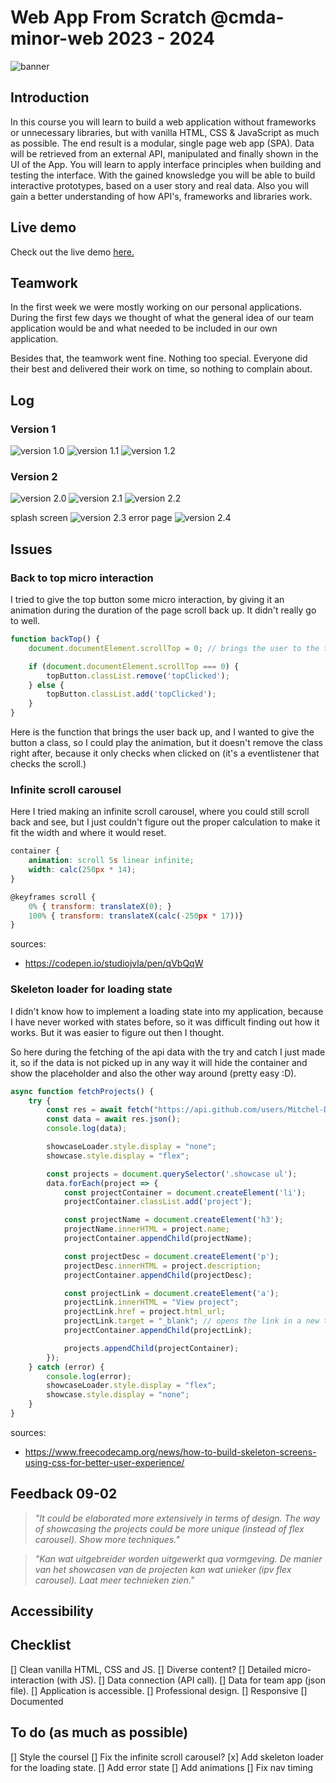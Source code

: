 # Web App From Scratch @cmda-minor-web 2023 - 2024

![banner](./docs/assets/images/banner.png)

## Introduction

In this course you will learn to build a web application without frameworks or unnecessary libraries, but with vanilla HTML, CSS & JavaScript as much as possible. The end result is a modular, single page web app (SPA). Data will be retrieved from an external API, manipulated and finally shown in the UI of the App. You will learn to apply interface principles when building and testing the interface. With the gained knowsledge you will be able to build interactive prototypes, based on a user story and real data. Also you will gain a better understanding of how API's, frameworks and libraries work.

## Live demo

Check out the live demo [here.](https://mitchel-ds.github.io/web-app-from-scratch-2324/)

## Teamwork

In the first week we were mostly working on our personal applications. During the first few days we thought of what the general idea of our team application would be and what needed to be included in our own application.

Besides that, the teamwork went fine. Nothing too special. Everyone did their best and delivered their work on time, so nothing to complain about.

## Log

### Version 1

![version 1.0](./docs/assets/images/version_1.0.png)
![version 1.1](./docs/assets/images/version_1.1.png)
![version 1.2](./docs/assets/images/version_1.2.png)

### Version 2

![version 2.0](./docs/assets/images/version_2.0.png)
![version 2.1](./docs/assets/images/version_2.1.png)
![version 2.2](./docs/assets/images/version_2.2.png)

splash screen
![version 2.3](./docs/assets/images/version_2.3.png)
error page
![version 2.4](./docs/assets/images/version_2.4.png)

## Issues

### Back to top micro interaction

I tried to give the top button some micro interaction, by giving it an animation during the duration of the page scroll back up. It didn't really go to well. 

```js
function backTop() {
    document.documentElement.scrollTop = 0; // brings the user to the top of the page

    if (document.documentElement.scrollTop === 0) {
        topButton.classList.remove('topClicked');
    } else {
        topButton.classList.add('topClicked');
    }
}
```
Here is the function that brings the user back up, and I wanted to give the button a class, so I could play the animation, but it doesn't remove the class right after, because it only checks when clicked on (it's a eventlistener that checks the scroll.)

### Infinite scroll carousel

Here I tried making an infinite scroll carousel, where you could still scroll back and see, but I just couldn't figure out the proper calculation to make it fit the width and where it would reset.

```css
container {
    animation: scroll 5s linear infinite;
	width: calc(250px * 14);
}
```

```js
@keyframes scroll {
	0% { transform: translateX(0); }
	100% { transform: translateX(calc(-250px * 17))}
}
```

sources: 
- https://codepen.io/studiojvla/pen/qVbQqW


### Skeleton loader for loading state

I didn't know how to implement a loading state into my application, because I have never worked with states before, so it was difficult finding out how it works. But it was easier to figure out then I thought.

So here during the fetching of the api data with the try and catch I just made it, so if the data is not picked up in any way it will hide the container and show the placeholder and also the other way around (pretty easy :D).

```js
async function fetchProjects() {
    try {
        const res = await fetch("https://api.github.com/users/Mitchel-DS/repos");
        const data = await res.json();
        console.log(data);

        showcaseLoader.style.display = "none";
        showcase.style.display = "flex";

        const projects = document.querySelector('.showcase ul');
        data.forEach(project => {
            const projectContainer = document.createElement('li');
            projectContainer.classList.add('project');

            const projectName = document.createElement('h3');
            projectName.innerHTML = project.name;
            projectContainer.appendChild(projectName);

            const projectDesc = document.createElement('p');
            projectDesc.innerHTML = project.description;
            projectContainer.appendChild(projectDesc);

            const projectLink = document.createElement('a');
            projectLink.innerHTML = "View project";
            projectLink.href = project.html_url;
            projectLink.target = "_blank"; // opens the link in a new tab
            projectContainer.appendChild(projectLink);

            projects.appendChild(projectContainer);
        });
    } catch (error) {
        console.log(error);
        showcaseLoader.style.display = "flex";
        showcase.style.display = "none";
    }
}
```

sources: 
- https://www.freecodecamp.org/news/how-to-build-skeleton-screens-using-css-for-better-user-experience/

## Feedback 09-02

> *"It could be elaborated more extensively in terms of design. The way of showcasing the projects could be more unique (instead of flex carousel). Show more techniques."*

> *"Kan wat uitgebreider worden uitgewerkt qua vormgeving. De manier van het showcasen van de projecten kan wat unieker (ipv flex carousel). Laat meer technieken zien."*

## Accessibility

## Checklist

[] Clean vanilla HTML, CSS and JS.
[] Diverse content?
[] Detailed micro-interaction (with JS).
[] Data connection (API call).
[] Data for team app (json file).
[] Application is accessible.
[] Professional design.
[] Responsive
[] Documented

## To do (as much as possible)
[] Style the coursel 
[] Fix the infinite scroll carousel?
[x] Add skeleton loader for the loading state.
[] Add error state
[] Add animations
[] Fix nav timing
